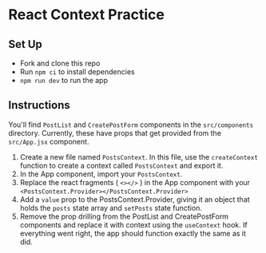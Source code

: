 # React Context Practice

## Set Up
- Fork and clone this repo
- Run `npm ci` to install dependencies
- `npm run dev` to run the app

## Instructions

You'll find `PostList` and `CreatePostForm` components in the `src/components` directory. Currently, these have props that get provided from the `src/App.jsx` component.

1. Create a new file named `PostsContext`. In this file, use the `createContext` function to create a context called `PostsContext` and export it.
2. In the App component, import your `PostsContext`.
3. Replace the react fragments ( `<></>` ) in the App component with your `<PostsContext.Provider></PostsContext.Provider>`
4. Add a `value` prop to the PostsContext.Provider, giving it an object that holds the `posts` state array and `setPosts` state function.
5. Remove the prop drilling from the PostList and CreatePostForm components and replace it with context using the `useContext` hook. If everything went right, the app should function exactly the same as it did.